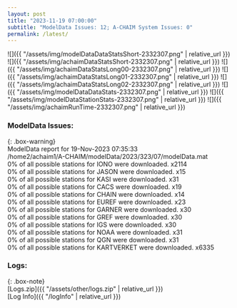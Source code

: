 ```yaml
---
layout: post
title: "2023-11-19 07:00:00"
subtitle: "ModelData Issues: 12; A-CHAIM System Issues: 0"
permalink: /latest/
---
```


![]({{ "/assets/img/modelDataDataStatsShort-2332307.png" | relative_url }})
![]({{ "/assets/img/achaimDataStatsShort-2332307.png" | relative_url }})
![]({{ "/assets/img/achaimDataStatsLong00-2332307.png" | relative_url }})
![]({{ "/assets/img/achaimDataStatsLong01-2332307.png" | relative_url }})
![]({{ "/assets/img/achaimDataStatsLong02-2332307.png" | relative_url }})
![]({{ "/assets/img/modelDataDataStats-2332307.png" | relative_url }})
![]({{ "/assets/img/modelDataStationStats-2332307.png" | relative_url }})
![]({{ "/assets/img/achaimRunTime-2332307.png" | relative_url }})


### ModelData Issues:  
  
{: .box-warning}  
 ModelData report for 19-Nov-2023 07:35:33   
 /home2/achaim1/A-CHAIM/modelData/2023/323/07/modelData.mat   
 0% of all possible stations for IONO were downloaded. x2114   
 0% of all possible stations for JASON were downloaded. x15   
 0% of all possible stations for KASI were downloaded. x31   
 0% of all possible stations for CACS were downloaded. x19   
 0% of all possible stations for CHAIN were downloaded. x14   
 0% of all possible stations for EUREF were downloaded. x23   
 0% of all possible stations for GARNER were downloaded. x30   
 0% of all possible stations for GREF were downloaded. x30   
 0% of all possible stations for IGS were downloaded. x30   
 0% of all possible stations for NOAA were downloaded. x31   
 0% of all possible stations for QGN were downloaded. x31   
 0% of all possible stations for KARTVERKET were downloaded. x6335   
  


### Logs:  
  
{: .box-note}  
[Logs.zip]({{ "/assets/other/logs.zip" | relative_url }})  
[Log Info]({{ "/logInfo" | relative_url }})  
